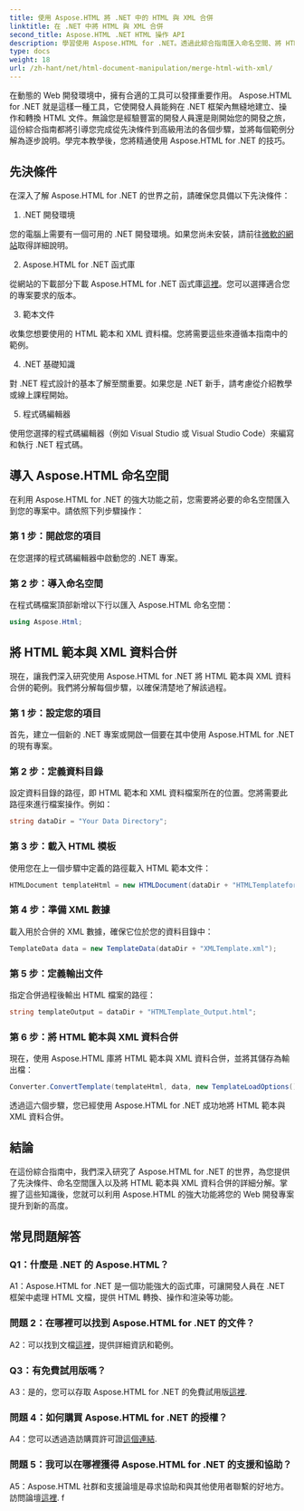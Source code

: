 ```yaml
---
title: 使用 Aspose.HTML 將 .NET 中的 HTML 與 XML 合併
linktitle: 在 .NET 中將 HTML 與 XML 合併
second_title: Aspose.HTML .NET HTML 操作 API
description: 學習使用 Aspose.HTML for .NET。透過此綜合指南匯入命名空間、將 HTML 與 XML 合併並增強您的 Web 開發技能。
type: docs
weight: 18
url: /zh-hant/net/html-document-manipulation/merge-html-with-xml/
---
```


在動態的 Web 開發環境中，擁有合適的工具可以發揮重要作用。 Aspose.HTML for .NET 就是這樣一種工具，它使開發人員能夠在 .NET 框架內無縫地建立、操作和轉換 HTML 文件。無論您是經驗豐富的開發人員還是剛開始您的開發之旅，這份綜合指南都將引導您完成從先決條件到高級用法的各個步驟，並將每個範例分解為逐步說明。學完本教學後，您將精通使用 Aspose.HTML for .NET 的技巧。

## 先決條件

在深入了解 Aspose.HTML for .NET 的世界之前，請確保您具備以下先決條件：

1. .NET 開發環境

您的電腦上需要有一個可用的 .NET 開發環境。如果您尚未安裝，請前往[微軟的網站](https://docs.microsoft.com/en-us/dotnet/core/install/)取得詳細說明。

2. Aspose.HTML for .NET 函式庫

從網站的下載部分下載 Aspose.HTML for .NET 函式庫[這裡](https://releases.aspose.com/html/net/)。您可以選擇適合您的專案要求的版本。

3. 範本文件

收集您想要使用的 HTML 範本和 XML 資料檔。您將需要這些來遵循本指南中的範例。

4. .NET 基礎知識

對 .NET 程式設計的基本了解至關重要。如果您是 .NET 新手，請考慮從介紹教學或線上課程開始。

5. 程式碼編輯器

使用您選擇的程式碼編輯器（例如 Visual Studio 或 Visual Studio Code）來編寫和執行 .NET 程式碼。

## 導入 Aspose.HTML 命名空間

在利用 Aspose.HTML for .NET 的強大功能之前，您需要將必要的命名空間匯入到您的專案中。請依照下列步驟操作：

### 第 1 步：開啟您的項目

在您選擇的程式碼編輯器中啟動您的 .NET 專案。

### 第 2 步：導入命名空間

在程式碼檔案頂部新增以下行以匯入 Aspose.HTML 命名空間：

```csharp
using Aspose.Html;
```

## 將 HTML 範本與 XML 資料合併

現在，讓我們深入研究使用 Aspose.HTML for .NET 將 HTML 範本與 XML 資料合併的範例。我們將分解每個步驟，以確保清楚地了解該過程。

### 第 1 步：設定您的項目

首先，建立一個新的 .NET 專案或開啟一個要在其中使用 Aspose.HTML for .NET 的現有專案。

### 第 2 步：定義資料目錄

設定資料目錄的路徑，即 HTML 範本和 XML 資料檔案所在的位置。您將需要此路徑來進行檔案操作。例如：

```csharp
string dataDir = "Your Data Directory";
```

### 第 3 步：載入 HTML 模板

使用您在上一個步驟中定義的路徑載入 HTML 範本文件：

```csharp
HTMLDocument templateHtml = new HTMLDocument(dataDir + "HTMLTemplateforXML.html");
```

### 第 4 步：準備 XML 數據

載入用於合併的 XML 數據，確保它位於您的資料目錄中：

```csharp
TemplateData data = new TemplateData(dataDir + "XMLTemplate.xml");
```

### 第 5 步：定義輸出文件

指定合併過程後輸出 HTML 檔案的路徑：

```csharp
string templateOutput = dataDir + "HTMLTemplate_Output.html";
```

### 第 6 步：將 HTML 範本與 XML 資料合併

現在，使用 Aspose.HTML 庫將 HTML 範本與 XML 資料合併，並將其儲存為輸出檔：

```csharp
Converter.ConvertTemplate(templateHtml, data, new TemplateLoadOptions(), templateOutput);
```

透過這六個步驟，您已經使用 Aspose.HTML for .NET 成功地將 HTML 範本與 XML 資料合併。

## 結論

在這份綜合指南中，我們深入研究了 Aspose.HTML for .NET 的世界，為您提供了先決條件、命名空間匯入以及將 HTML 範本與 XML 資料合併的詳細分解。掌握了這些知識後，您就可以利用 Aspose.HTML 的強大功能將您的 Web 開發專案提升到新的高度。

## 常見問題解答

### Q1：什麼是 .NET 的 Aspose.HTML？

A1：Aspose.HTML for .NET 是一個功能強大的函式庫，可讓開發人員在 .NET 框架中處理 HTML 文檔，提供 HTML 轉換、操作和渲染等功能。

### 問題 2：在哪裡可以找到 Aspose.HTML for .NET 的文件？

 A2：可以找到文檔[這裡](https://reference.aspose.com/html/net/)，提供詳細資訊和範例。

### Q3：有免費試用版嗎？

 A3：是的，您可以存取 Aspose.HTML for .NET 的免費試用版[這裡](https://releases.aspose.com/).

### 問題 4：如何購買 Aspose.HTML for .NET 的授權？

 A4：您可以透過造訪購買許可證[這個連結](https://purchase.aspose.com/buy).

### 問題 5：我可以在哪裡獲得 Aspose.HTML for .NET 的支援和協助？

 A5：Aspose.HTML 社群和支援論壇是尋求協助和與其他使用者聯繫的好地方。訪問論壇[這裡](https://forum.aspose.com/).
f